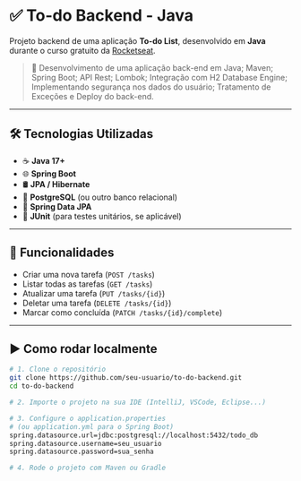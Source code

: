 # ✅ To-do Backend - Java

Projeto backend de uma aplicação **To-do List**, desenvolvido em **Java** durante o curso gratuito da [Rocketseat](https://www.rocketseat.com.br/).

> 🚀 Desenvolvimento de uma aplicação back-end em Java; Maven; Spring Boot; API Rest; Lombok; Integração com H2 Database Engine; Implementando segurança nos dados do usuário; Tratamento de Exceções e Deploy do back-end.

---

## 🛠️ Tecnologias Utilizadas

- ☕ **Java 17+**
- 🌐 **Spring Boot**
- 🛢️ **JPA / Hibernate**
- 🐘 **PostgreSQL** (ou outro banco relacional)
- 🔄 **Spring Data JPA**
- 🧪 **JUnit** (para testes unitários, se aplicável)

---

## 📌 Funcionalidades

- Criar uma nova tarefa (`POST /tasks`)
- Listar todas as tarefas (`GET /tasks`)
- Atualizar uma tarefa (`PUT /tasks/{id}`)
- Deletar uma tarefa (`DELETE /tasks/{id}`)
- Marcar como concluída (`PATCH /tasks/{id}/complete`)

---

## ▶️ Como rodar localmente

```bash
# 1. Clone o repositório
git clone https://github.com/seu-usuario/to-do-backend.git
cd to-do-backend

# 2. Importe o projeto na sua IDE (IntelliJ, VSCode, Eclipse...)

# 3. Configure o application.properties
# (ou application.yml para o Spring Boot)
spring.datasource.url=jdbc:postgresql://localhost:5432/todo_db
spring.datasource.username=seu_usuario
spring.datasource.password=sua_senha

# 4. Rode o projeto com Maven ou Gradle
